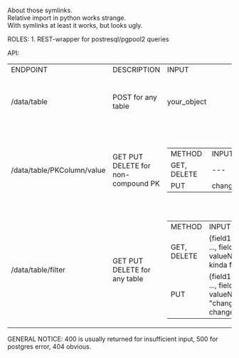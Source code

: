 <p>
About those symlinks.
<br/>
Relative import in python works strange.
<br/>
With symlinks at least it works, but looks ugly.
</p>

<p>
ROLES:
1. REST-wrapper for postresql/pgpool2 queries
</p>

<p>
API:
<br/>
<table>
<tr>
<td>ENDPOINT</td> <td>DESCRIPTION</td> <td>INPUT</td> <td>RESPONSE</td>
</tr>
<tr>
  <td>/data/table</td>
  <td>POST for any table</td>
  <td>your_object</td>
  <td>
    <table>
      <tr><td>METHOD</td> <td>EC</td> <td>JSON</td></tr>
      <tr><td>ANY</td> <td>200</td> <td>your_object</td></tr>
      <tr><td>ANY</td> <td>400/500</td> <td>{"error" : string_message }</td></tr>
    </table>
  </td>
</tr>
<tr>
  <td>/data/table/PKColumn/value</td>
  <td>GET PUT DELETE for non-compound PK</td>
  <td>
    <table>
      <tr><td>METHOD</td> <td>INPUT</td></tr>
      <tr><td>GET, DELETE</td> <td>---</td></tr>
      <tr><td>PUT</td> <td>changes_object</td></tr>
    </table>
  </td>
  <td>
    <table>
      <tr><td>METHOD</td> <td>EC</td> <td>JSON</td></tr>
      <tr><td>GET</td> <td>200</td> <td>your_requested_object</td></tr>
      <tr><td>PUT</td> <td>200</td> <td>your_modified_object</td></tr>
      <tr><td>DELETE</td> <td>200</td> <td>{}</td></tr>
      <tr><td>ANY</td> <td>400/404/500</td> <td>{"error" : string_message }</td></tr>
    </table>
  </td>
</tr>
<tr>
  <td>/data/table/filter</td>
  <td>GET PUT DELETE for any table</td>
  <td>
    <table>
      <tr><td>METHOD</td> <td>INPUT</td></tr>
      <tr><td>GET, DELETE</td> <td>{field1 : value1, ..., fieldN : valueN} -- kinda filter</td></tr>
      <tr><td>PUT</td> <td>{field1 : value1, ..., fieldN : valueN, "changes" : changes_object}</td></tr>
    </table>
  </td>
  <td>
    <table>
      <tr><td>METHOD</td> <td>EC</td> <td>JSON</td></tr>
      <tr><td>PUT, DELETE</td> <td>200</td> <td>{"count" : int} -- rows affected</td></tr>
      <tr><td>GET</td> <td>200</td> <td>{[object1, ... , objectN]]}</td></tr>
      <tr><td>ANY</td> <td>400/404/500</td> <td>{"error" : string_message }</td></tr>
    </table>
  </td>
</tr>
</table>
</p>
<p>GENERAL NOTICE: 400 is usually returned for insufficient input, 500 for postgres error, 404 obvious.</p>
